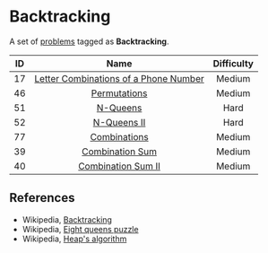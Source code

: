 # Backtracking

A set of [problems](https://leetcode.com/tag/backtracking/) tagged as **Backtracking**.

|  ID   |                                                     Name                                                      | Difficulty |
| :---: | :-----------------------------------------------------------------------------------------------------------: | :--------: |
|  17   | [Letter Combinations of a Phone Number](https://leetcode.com/problems/letter-combinations-of-a-phone-number/) |   Medium   |
|  46   |                          [Permutations](https://leetcode.com/problems/permutations/)                          |   Medium   |
|  51   |                              [N-Queens](https://leetcode.com/problems/n-queens/)                              |    Hard    |
|  52   |                           [N-Queens II](https://leetcode.com/problems/n-queens-ii/)                           |    Hard    |
|  77   |                          [Combinations](https://leetcode.com/problems/combinations/)                          |   Medium   |
|  39   |                       [Combination Sum](https://leetcode.com/problems/combination-sum/)                       |   Medium   |
|  40   |                    [Combination Sum II](https://leetcode.com/problems/combination-sum-ii/)                    |   Medium   |

## References

* Wikipedia, [Backtracking](https://en.wikipedia.org/wiki/Backtracking)
* Wikipedia, [Eight queens puzzle](https://en.wikipedia.org/wiki/Eight_queens_puzzle)
* Wikipedia, [Heap's algorithm](https://en.wikipedia.org/wiki/Heap%27s_algorithm)